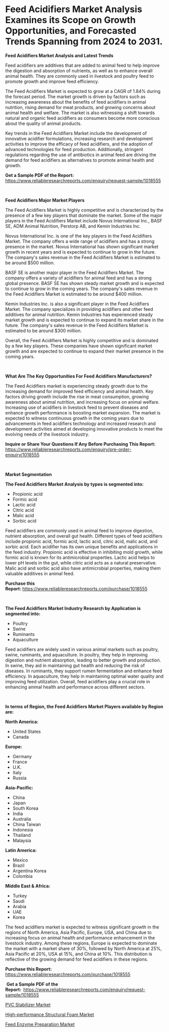 <p><h1>Feed Acidifiers Market Analysis Examines its Scope on Growth Opportunities, and Forecasted Trends Spanning from 2024 to 2031.</h1></p><p><strong>Feed Acidifiers Market Analysis and Latest Trends</strong></p>
<p><p>Feed acidifiers are additives that are added to animal feed to help improve the digestion and absorption of nutrients, as well as to enhance overall animal health. They are commonly used in livestock and poultry feed to promote growth and improve feed efficiency.</p><p>The Feed Acidifiers Market is expected to grow at a CAGR of 1.84% during the forecast period. The market growth is driven by factors such as increasing awareness about the benefits of feed acidifiers in animal nutrition, rising demand for meat products, and growing concerns about animal health and welfare. The market is also witnessing a shift towards natural and organic feed acidifiers as consumers become more conscious about the quality of animal products.</p><p>Key trends in the Feed Acidifiers Market include the development of innovative acidifier formulations, increasing research and development activities to improve the efficacy of feed acidifiers, and the adoption of advanced technologies for feed production. Additionally, stringent regulations regarding the use of antibiotics in animal feed are driving the demand for feed acidifiers as alternatives to promote animal health and growth.</p></p>
<p><strong>Get a Sample PDF of the Report:&nbsp;</strong> <a href="https://www.reliableresearchreports.com/enquiry/request-sample/1018555">https://www.reliableresearchreports.com/enquiry/request-sample/1018555</a></p>
<p>&nbsp;</p>
<p><strong>Feed Acidifiers Major Market Players</strong></p>
<p><p>The Feed Acidifiers Market is highly competitive and is characterized by the presence of a few key players that dominate the market. Some of the major players in the Feed Acidifiers Market include Novus International Inc., BASF SE, ADM Animal Nutrition, Perstorp AB, and Kemin Industries Inc.</p><p>Novus International Inc. is one of the key players in the Feed Acidifiers Market. The company offers a wide range of acidifiers and has a strong presence in the market. Novus International has shown significant market growth in recent years and is expected to continue to grow in the future. The company's sales revenue in the Feed Acidifiers Market is estimated to be around $500 million.</p><p>BASF SE is another major player in the Feed Acidifiers Market. The company offers a variety of acidifiers for animal feed and has a strong global presence. BASF SE has shown steady market growth and is expected to continue to grow in the coming years. The company's sales revenue in the Feed Acidifiers Market is estimated to be around $400 million.</p><p>Kemin Industries Inc. is also a significant player in the Feed Acidifiers Market. The company specializes in providing acidifiers and other feed additives for animal nutrition. Kemin Industries has experienced steady market growth and is expected to continue to expand its market share in the future. The company's sales revenue in the Feed Acidifiers Market is estimated to be around $300 million.</p><p>Overall, the Feed Acidifiers Market is highly competitive and is dominated by a few key players. These companies have shown significant market growth and are expected to continue to expand their market presence in the coming years.</p></p>
<p>&nbsp;</p>
<p><strong>What Are The Key Opportunities For Feed Acidifiers Manufacturers?</strong></p>
<p><p>The Feed Acidifiers market is experiencing steady growth due to the increasing demand for improved feed efficiency and animal health. Key factors driving growth include the rise in meat consumption, growing awareness about animal nutrition, and increasing focus on animal welfare. Increasing use of acidifiers in livestock feed to prevent diseases and enhance growth performance is boosting market expansion. The market is expected to witness continuous growth in the coming years due to advancements in feed acidifiers technology and increased research and development activities aimed at developing innovative products to meet the evolving needs of the livestock industry.</p></p>
<p><strong>Inquire or Share Your Questions If Any Before Purchasing This Report:</strong> <a href="https://www.reliableresearchreports.com/enquiry/pre-order-enquiry/1018555">https://www.reliableresearchreports.com/enquiry/pre-order-enquiry/1018555</a></p>
<p>&nbsp;</p>
<p><strong>Market Segmentation</strong></p>
<p><strong>The Feed Acidifiers Market Analysis by types is segmented into:</strong></p>
<p><ul><li>Propionic acid</li><li>Formic acid</li><li>Lactic acid</li><li>Citric acid</li><li>Malic acid</li><li>Sorbic acid</li></ul></p>
<p><p>Feed acidifiers are commonly used in animal feed to improve digestion, nutrient absorption, and overall gut health. Different types of feed acidifiers include propionic acid, formic acid, lactic acid, citric acid, malic acid, and sorbic acid. Each acidifier has its own unique benefits and applications in the feed industry. Propionic acid is effective in inhibiting mold growth, while formic acid is known for its antimicrobial properties. Lactic acid helps to lower pH levels in the gut, while citric acid acts as a natural preservative. Malic acid and sorbic acid also have antimicrobial properties, making them valuable additives in animal feed.</p></p>
<p><strong>Purchase this Report:&nbsp;</strong><a href="https://www.reliableresearchreports.com/purchase/1018555">https://www.reliableresearchreports.com/purchase/1018555</a></p>
<p>&nbsp;</p>
<p><strong>The Feed Acidifiers Market Industry Research by Application is segmented into:</strong></p>
<p><ul><li>Poultry</li><li>Swine</li><li>Ruminants</li><li>Aquaculture</li></ul></p>
<p><p>Feed acidifiers are widely used in various animal markets such as poultry, swine, ruminants, and aquaculture. In poultry, they help in improving digestion and nutrient absorption, leading to better growth and production. In swine, they aid in maintaining gut health and reducing the risk of diseases. In ruminants, they support rumen fermentation and enhance feed efficiency. In aquaculture, they help in maintaining optimal water quality and improving feed utilization. Overall, feed acidifiers play a crucial role in enhancing animal health and performance across different sectors.</p></p>
<p>&nbsp;</p>
<p><strong>In terms of Region, the Feed Acidifiers Market Players available by Region are:</strong></p>
<p>
    <p> <strong> North America: </strong>
        <ul>
            <li>United States</li>
            <li>Canada</li>
        </ul>
        </p> 
    <p> <strong> Europe: </strong>
        <ul>
            <li>Germany</li>
            <li>France</li>
            <li>U.K.</li>
            <li>Italy</li>
            <li>Russia</li>
        </ul>
        </p> 
    <p> <strong> Asia-Pacific: </strong>
        <ul>
            <li>China</li>
            <li>Japan</li>
            <li>South Korea</li>
            <li>India</li>
            <li>Australia</li>
            <li>China Taiwan</li>
            <li>Indonesia</li>
            <li>Thailand</li>
            <li>Malaysia</li>
        </ul>
        </p> 
    <p> <strong> Latin America: </strong>
        <ul>
            <li>Mexico</li>
            <li>Brazil</li>
            <li>Argentina Korea</li>
            <li>Colombia</li>
        </ul>
        </p> 
    <p> <strong> Middle East & Africa: </strong>
        <ul>
            <li>Turkey</li>
            <li>Saudi</li>
            <li>Arabia</li>
            <li>UAE</li>
            <li>Korea</li>
        </ul>
    </p>
    </p>
<p><p>The feed acidifiers market is expected to witness significant growth in the regions of North America, Asia Pacific, Europe, USA, and China due to increasing focus on animal health and performance enhancement in the livestock industry. Among these regions, Europe is expected to dominate the market with a market share of 30%, followed by North America at 25%, Asia Pacific at 20%, USA at 15%, and China at 10%. This distribution is reflective of the growing demand for feed acidifiers in these regions.</p></p>
<p><strong>Purchase this Report: </strong><a href="https://www.reliableresearchreports.com/purchase/1018555">https://www.reliableresearchreports.com/purchase/1018555</a></p>
<p>&nbsp;<strong>Get a Sample PDF of the Report:&nbsp;&nbsp;</strong><a href="https://www.reliableresearchreports.com/enquiry/request-sample/1018555">https://www.reliableresearchreports.com/enquiry/request-sample/1018555</a></p>
<p><strong></strong></p>
<p><p><a href="https://view.publitas.com/reportprime-1/pvc-stabilizer-market-size-growing-and-forecasted-for-period-from-2023-2030-and-provides-complete-market-analysis-of-this-market/">PVC Stabilizer Market</a></p><p><a href="https://view.publitas.com/reportprime-1/high-performance-structural-foam-market-size-reflecting-a-forecast-till-2030-market-by-type-by-application-and-by-geography/">High-performance Structural Foam Market</a></p><p><a href="https://view.publitas.com/reportprime-1/feed-enzyme-preparation-market-size-reflecting-a-forecast-till-2030-market-by-type-by-application-and-by-geography/">Feed Enzyme Preparation Market</a></p></p>